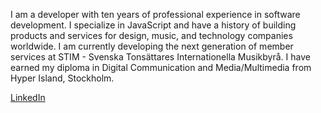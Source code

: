 I am a developer with ten years of professional experience in software development. I specialize in JavaScript and have a history of building products and services for design, music, and technology companies worldwide. I am currently developing the next generation of member services at STIM - Svenska Tonsättares Internationella Musikbyrå. I have earned my diploma in Digital Communication and Media/Multimedia from Hyper Island, Stockholm.

[LinkedIn](https://linkedin.com/in/jonatanpettersson)
